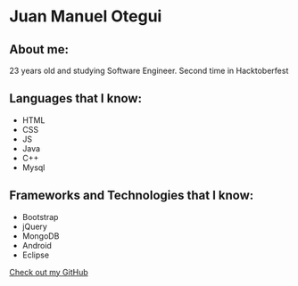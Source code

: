 # Juan Manuel Otegui

## About me:

23 years old and studying Software Engineer.
Second time in Hacktoberfest

## Languages that I know:

- HTML
- CSS
- JS
- Java
- C++
- Mysql

## Frameworks and Technologies that I know:

- Bootstrap
- jQuery
- MongoDB
- Android
- Eclipse

[Check out my GitHub](https://github.com/JuanMa06)

